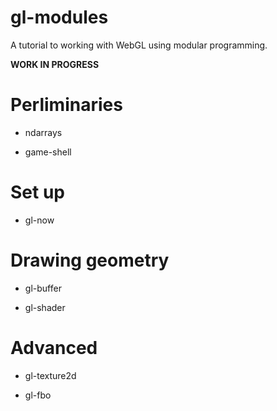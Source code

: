 gl-modules
==========
A tutorial to working with WebGL using modular programming.

**WORK IN PROGRESS**


# Perliminaries

* ndarrays

* game-shell

# Set up

* gl-now

# Drawing geometry

* gl-buffer

* gl-shader

# Advanced

* gl-texture2d

* gl-fbo

